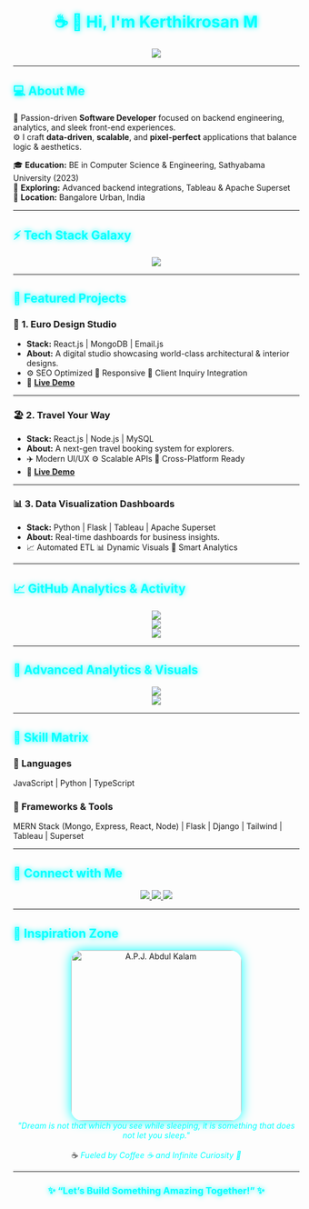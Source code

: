 <!-- <h1 style="color:#00FFFF;">☕ 👋 Hi, I'm <strong>Kerthikrosan M</strong></h1>

<div align="center">
  <img src="https://readme-typing-svg.herokuapp.com?font=Fira+Code&size=25&pause=1000&color=00FFFF&center=true&vCenter=true&width=500&lines=Welcome+to+my+GitHub+Profile!;I+am+a+Software+Developer;Specialized+in+MERN+Stack+%26+Analytics;Enjoy+Some+Code+%26+Coffee!" alt="Typing Animation" />
</div>

---

<h2 style="color:#00FFFF;">💻 <strong>About Me</strong></h2>

🚀 Enthusiastic and detail-oriented **Software Developer** with expertise in backend development, data analytics, and MERN stack projects. I specialize in building dynamic, scalable, and visually appealing applications.

🎓 **Education**: BE in Computer Science and Engineering (2023) from Sathyabama Institute Of Science And Technology, Chennai, India.

🌱 **Currently Exploring**: Advanced backend integrations and analytics platforms like Tableau and Apache Superset.

📍 **Location**: Bangalore Urban, India

---

<h2 style="color:#00FFFF;">🌟 <strong>My Tech Stack</strong></h2>

<div align="center">
  <img src="https://skillicons.dev/icons?i=react,nodejs,mongodb,postgresql,python,flask,js,html,css,tailwind,tableau,django&theme=light" alt="Tech Stack" />
</div>

---

<h2 style="color:#00FFFF;">🧑‍💻 <strong>Featured Projects</strong></h2>

### 🎨 **1. Euro Design Studio**

- **Description**: A full-stack platform showcasing architectural and interior design portfolios.
- **Tech Stack**: React.js, MongoDB, Email.js
- **Features**:
  - SEO-optimized and business-ready
  - Responsive design for mobile and desktop
  - Seamless client communication
- **[Live Demo](https://euro-design-studio.web.app)**

### 🏖️ **2. Travel Your Way**

- **Description**: A premium full-stack booking platform for modern explorers.
- **Tech Stack**: React.js, Mysql, Node.js
- **Features**:
  - Intuitive UI/UX design
  - Scalable architecture
  - Responsive interface for all devices
- **[Live Demo](https://rpstours.com)**

### 📊 **3. Data Visualization Dashboards**

- **Description**: Advanced interactive dashboards for business insights.
- **Tech Stack**: Tableau, Apache Superset, Python Flask
- **Features**:
  - Automated data extraction and transformation
  - Embedded dynamic visualizations
  - Real-time decision-making capabilities

---

<h2 style="color:#00FFFF;">📈 <strong>My GitHub Analytics</strong></h2>

<div align="center">
  <img src="https://github-readme-activity-graph.vercel.app/graph?username=kerthikrosan&bg_color=000000&color=00FFFF&line=00FFFF&point=FFFFFF&area=true&hide_border=true" alt="Contribution Graph" style="transition: transform 0.3s;"/>
  <br/>
  <img src="https://github-profile-summary-cards.vercel.app/api/cards/profile-details?username=kerthikrosan&theme=vue" alt="Profile Summary"/>
  <br/>
  <img src="https://streak-stats.demolab.com?user=kerthikrosan&theme=radical&hide_border=true&date_format=M%20j%5B%2C%20Y%5D" alt="GitHub Streak" />
</div>

---

<h2 style="color:#00FFFF;">🌌 <strong>Advanced Analytics and Visuals</strong></h2>

<div align="center">
  <img src="https://github-readme-stats.vercel.app/api?username=kerthikrosan&show_icons=true&theme=radical&title_color=00FFFF&icon_color=00FFFF" alt="GitHub Stats" style="transition: opacity 0.5s;"/>
  <br/>
  <img src="https://github-readme-stats.vercel.app/api/top-langs/?username=kerthikrosan&layout=compact&theme=radical&title_color=00FFFF" alt="Top Languages" style="transition: opacity 0.5s;"/>
</div>

---

<h2 style="color:#00FFFF;">🛠️ <strong>Skills Overview</strong></h2>

### Languages

- JavaScript, Python, React.js

### Frameworks & Tools

- MERN Stack (MongoDB, Express, React, Node.js)
- Tableau, Apache Superset
- Flask, Django

---

<h2 style="color:#00FFFF;">📡 <strong>Connect with Me</strong></h2>

<div align="center">
  <a href="https://kerthikrosan.vercel.app">
    <img src="https://img.shields.io/badge/Portfolio-%230077B5.svg?&style=for-the-badge&logo=Google-Chrome&logoColor=00FFFF" alt="Portfolio"/>
  </a>
  <a href="https://www.linkedin.com/in/kerthikrosan-m/">
    <img src="https://img.shields.io/badge/LinkedIn-%230077B5.svg?&style=for-the-badge&logo=linkedin&logoColor=00FFFF" alt="LinkedIn"/>
  </a>
  <a href="https://github.com/kerthikrosan">
    <img src="https://img.shields.io/badge/GitHub-%2312100E.svg?&style=for-the-badge&logo=github&logoColor=00FFFF" alt="GitHub"/>
  </a>
</div>

---

<h2 style="color:#00FFFF;">🎉 <strong>Dynamic Features</strong></h2>

<div align="center">
  <img src="https://media.giphy.com/media/26tknCqiJrBQG6bxC/giphy.gif" alt="Showcase Animation" width="300"/>
  <br/>
  ☕ <em>Fueled by coffee and a passion for coding!</em>
</div>

### 🌟 "Let’s Build Something Amazing Together!" 🌟 -->








<h1 align="center" style="color:#00FFFF; text-shadow: 0 0 10px #00FFFF;">☕ 👋 Hi, I'm <strong>Kerthikrosan M</strong></h1>

<div align="center">
  <img src="https://readme-typing-svg.herokuapp.com?font=Fira+Code&size=25&pause=1000&color=00FFFF&center=true&vCenter=true&width=600&lines=Welcome+to+My+Cyber+Hub!;Full-Stack+Developer+%7C+Data+Analytics+Enthusiast;MERN+%2B+Python+%2B+Tableau;Let's+Code+the+Future+Together!"/>
</div>

---

<h2 style="color:#00FFFF; text-shadow: 0 0 10px #00FFFF;">💻 <strong>About Me</strong></h2>

🚀 Passion-driven **Software Developer** focused on backend engineering, analytics, and sleek front-end experiences.  
⚙️ I craft **data-driven**, **scalable**, and **pixel-perfect** applications that balance logic & aesthetics.

🎓 <strong>Education:</strong> BE in Computer Science & Engineering, Sathyabama University (2023)  
🌱 <strong>Exploring:</strong> Advanced backend integrations, Tableau & Apache Superset  
📍 <strong>Location:</strong> Bangalore Urban, India  

---

<h2 style="color:#00FFFF; text-shadow: 0 0 10px #00FFFF;">⚡ <strong>Tech Stack Galaxy</strong></h2>

<div align="center">
  <img src="https://skillicons.dev/icons?i=react,nodejs,express,mongodb,postgresql,python,flask,js,html,css,tailwind,tableau,django&theme=dark" />
</div>

---

<h2 style="color:#00FFFF; text-shadow: 0 0 10px #00FFFF;">🚀 <strong>Featured Projects</strong></h2>

### 🎨 **1. Euro Design Studio**
- **Stack:** React.js | MongoDB | Email.js  
- **About:** A digital studio showcasing world-class architectural & interior designs.  
- ⚙️ SEO Optimized   📱 Responsive   📧 Client Inquiry Integration  
- 🔗 **[Live Demo](https://euro-design-studio.web.app)**

---

### 🏖️ **2. Travel Your Way**
- **Stack:** React.js | Node.js | MySQL  
- **About:** A next-gen travel booking system for explorers.  
- ✈️ Modern UI/UX   ⚙️ Scalable APIs   📲 Cross-Platform Ready  
- 🔗 **[Live Demo](https://rpstours.com)**

---

### 📊 **3. Data Visualization Dashboards**
- **Stack:** Python | Flask | Tableau | Apache Superset  
- **About:** Real-time dashboards for business insights.  
- 📈 Automated ETL   📊 Dynamic Visuals   🧠 Smart Analytics  

---

<h2 style="color:#00FFFF; text-shadow: 0 0 10px #00FFFF;">📈 <strong>GitHub Analytics & Activity</strong></h2>

<div align="center">
  <img src="https://github-readme-activity-graph.vercel.app/graph?username=kerthikrosan&bg_color=0d1117&color=00FFFF&line=00FFFF&point=FFFFFF&area=true&hide_border=true"/>
  <br/>
  <img src="https://github-profile-summary-cards.vercel.app/api/cards/profile-details?username=kerthikrosan&theme=tokyonight"/>
  <br/>
  <img src="https://streak-stats.demolab.com?user=kerthikrosan&theme=neon-palenight&hide_border=true"/>
</div>

---

<h2 style="color:#00FFFF; text-shadow: 0 0 10px #00FFFF;">🌌 <strong>Advanced Analytics & Visuals</strong></h2>

<div align="center">
  <img src="https://github-readme-stats.vercel.app/api?username=kerthikrosan&show_icons=true&theme=neon&title_color=00FFFF&icon_color=00FFFF"/>
  <br/>
  <img src="https://github-readme-stats.vercel.app/api/top-langs/?username=kerthikrosan&layout=compact&theme=neon&title_color=00FFFF"/>
</div>

---

<h2 style="color:#00FFFF; text-shadow: 0 0 10px #00FFFF;">🧠 <strong>Skill Matrix</strong></h2>

### 💬 Languages  
JavaScript | Python | TypeScript  

### 🧩 Frameworks & Tools  
MERN Stack (Mongo, Express, React, Node)  |  Flask  |  Django  |  Tailwind  |  Tableau  |  Superset  

---

<h2 style="color:#00FFFF; text-shadow: 0 0 10px #00FFFF;">🤝 <strong>Connect with Me</strong></h2>

<div align="center">
  <a href="https://kerthikrosan.vercel.app">
    <img src="https://img.shields.io/badge/Portfolio-0D1117?style=for-the-badge&logo=google-chrome&logoColor=00FFFF&labelColor=0D1117"/>
  </a>
  <a href="https://www.linkedin.com/in/kerthikrosan-m/">
    <img src="https://img.shields.io/badge/LinkedIn-0D1117?style=for-the-badge&logo=linkedin&logoColor=00FFFF&labelColor=0D1117"/>
  </a>
  <a href="https://github.com/kerthikrosan">
    <img src="https://img.shields.io/badge/GitHub-0D1117?style=for-the-badge&logo=github&logoColor=00FFFF&labelColor=0D1117"/>
  </a>
</div>

---

<h2 style="color:#00FFFF; text-shadow: 0 0 10px #00FFFF;">🌠 <strong>Inspiration Zone</strong></h2>

<div align="center">
  <img src="https://media.giphy.com/media/IaU4uWf3y8d4s/giphy.gif" alt="A.P.J. Abdul Kalam" width="300" style="border-radius:20px;box-shadow:0 0 20px #00FFFF;"/>
  <br/>
  <em style="color:#00FFFF;">"Dream is not that which you see while sleeping, it is something that does not let you sleep."</em>
  <br/><br/>
  ☕ <em style="color:#00FFFF;">Fueled by Coffee ☕ and Infinite Curiosity 🚀</em>
</div>

---

<h3 align="center" style="color:#00FFFF; text-shadow: 0 0 10px #00FFFF;">✨ “Let’s Build Something Amazing Together!” ✨</h3>

